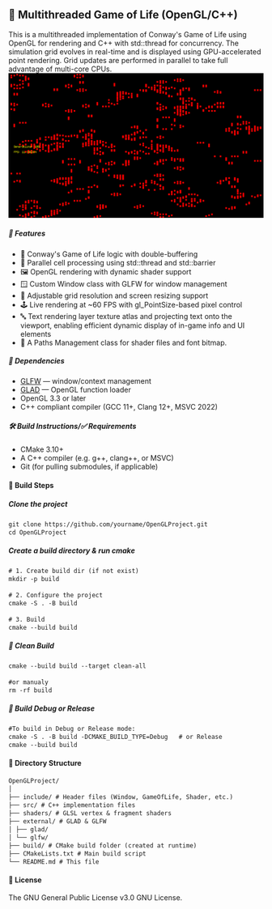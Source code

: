 ## 🧬 Multithreaded Game of Life (OpenGL/C++)

This is a multithreaded implementation of Conway's Game of Life using OpenGL for rendering and C++ with std::thread for concurrency. The simulation grid evolves in real-time and is displayed using GPU-accelerated point rendering. Grid updates are performed in parallel to take full advantage of multi-core CPUs.
![](./assets/OpenGLProject_263.gif)

##### 🚀 Features

- 🔄 Conway's Game of Life logic with double-buffering
- 🧵 Parallel cell processing using std::thread and std::barrier
- 🖼️ OpenGL rendering with dynamic shader support
- 🪟 Custom Window class with GLFW for window management
- 🧱 Adjustable grid resolution and screen resizing support
- 🕹️ Live rendering at ~60 FPS with gl_PointSize-based pixel control
- 🔤 Text rendering layer texture atlas and projecting text onto the viewport, enabling efficient dynamic display of in-game info and UI elements
- 🧩 A Paths Management class for shader files and font bitmap.

##### 🧰 Dependencies

- [GLFW](https://www.glfw.org/) — window/context management
- [GLAD](https://glad.dav1d.de/) — OpenGL function loader
- OpenGL 3.3 or later
- C++ compliant compiler (GCC 11+, Clang 12+, MSVC 2022)

##### 🛠️ Build Instructions/✅ Requirements

- CMake 3.10+
- A C++ compiler (e.g. g++, clang++, or MSVC)
- Git (for pulling submodules, if applicable)

#### 🧾 Build Steps

##### Clone the project

    git clone https://github.com/yourname/OpenGLProject.git
    cd OpenGLProject

##### Create a build directory & run cmake

    # 1. Create build dir (if not exist)
    mkdir -p build

    # 2. Configure the project
    cmake -S . -B build

    # 3. Build
    cmake --build build

##### 🔄 Clean Build

    cmake --build build --target clean-all

    #or manualy
    rm -rf build

##### 🐛 Build Debug or Release

    #To build in Debug or Release mode:
    cmake -S . -B build -DCMAKE_BUILD_TYPE=Debug   # or Release
    cmake --build build

#### 📁 Directory Structure

    OpenGLProject/
    │
    ├── include/ # Header files (Window, GameOfLife, Shader, etc.)
    ├── src/ # C++ implementation files
    ├── shaders/ # GLSL vertex & fragment shaders
    ├── external/ # GLAD & GLFW
    │ ├── glad/
    │ └── glfw/
    ├── build/ # CMake build folder (created at runtime)
    ├── CMakeLists.txt # Main build script
    └── README.md # This file

#### 📜 License

The GNU General Public License v3.0 GNU License.
